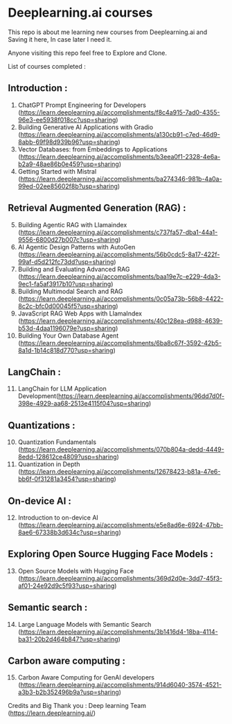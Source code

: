 # Deeplearning.ai courses

This repo is about me learning new courses from Deeplearning.ai and Saving it here, In case later I need it.

Anyone visiting this repo feel free to Explore and Clone.

List of courses completed :
## Introduction :
1. ChatGPT Prompt Engineering for Developers (https://learn.deeplearning.ai/accomplishments/f8c4a915-7ad0-4355-96e3-ee5938f018cc?usp=sharing)
2. Building Generative AI Applications with Gradio (https://learn.deeplearning.ai/accomplishments/a130cb91-c7ed-46d9-8abb-69f98d939b96?usp=sharing)
3. Vector Databases: from Embeddings to Applications (https://learn.deeplearning.ai/accomplishments/b3eea0f1-2328-4e6a-b2a9-48ae86b0e459?usp=sharing)
4. Getting Started with Mistral (https://learn.deeplearning.ai/accomplishments/ba274346-981b-4a0a-99ed-02ee85602f8b?usp=sharing)
## Retrieval Augmented Generation (RAG) :
5. Building Agentic RAG with Llamaindex (https://learn.deeplearning.ai/accomplishments/c737fa57-dba1-44a1-9556-6800d27b007c?usp=sharing)
6. AI Agentic Design Patterns with AutoGen (https://learn.deeplearning.ai/accomplishments/56b0cdc5-8a17-422f-99af-d5d212fc73dd?usp=sharing)
7. Building and Evaluating Advanced RAG (https://learn.deeplearning.ai/accomplishments/baa19e7c-e229-4da3-9ec1-fa5af3917b10?usp=sharing)
8. Building Multimodal Search and RAG (https://learn.deeplearning.ai/accomplishments/0c05a73b-56b8-4422-8c2c-bfc0d00045f5?usp=sharing)
9. JavaScript RAG Web Apps with LlamaIndex (https://learn.deeplearning.ai/accomplishments/40c128ea-d988-4639-b53d-4daa1196079e?usp=sharing)
10. Building Your Own Database Agent (https://learn.deeplearning.ai/accomplishments/6ba8c67f-3592-42b5-8a1d-1b14c818d770?usp=sharing)
## LangChain :
11. LangChain for LLM Application Development(https://learn.deeplearning.ai/accomplishments/96dd7d0f-398e-4929-aa68-2513e4115f04?usp=sharing)
## Quantizations :
10. Quantization Fundamentals (https://learn.deeplearning.ai/accomplishments/070b804a-dedd-4449-8edd-128612ce4809?usp=sharing)
11. Quantization in Depth (https://learn.deeplearning.ai/accomplishments/12678423-b81a-47e6-bb6f-0f31281a3454?usp=sharing)
## On-device AI :
12. Introduction to on-device AI (https://learn.deeplearning.ai/accomplishments/e5e8ad6e-6924-47bb-8ae6-67338b3d634c?usp=sharing)
## Exploring Open Source Hugging Face Models :
13. Open Source Models with Hugging Face (https://learn.deeplearning.ai/accomplishments/369d2d0e-3dd7-45f3-af01-24e92d9c5f93?usp=sharing)
## Semantic search :
14. Large Language Models with Semantic Search (https://learn.deeplearning.ai/accomplishments/3b1416d4-18ba-4114-ba31-20b2d464b847?usp=sharing)
## Carbon aware computing : 
15. Carbon Aware Computing for GenAI developers (https://learn.deeplearning.ai/accomplishments/914d6040-3574-4521-a3b3-b2b352496b9a?usp=sharing)




Credits and Big Thank you :
Deep learning Team (https://learn.deeplearning.ai/)
